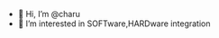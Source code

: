 - 👋 Hi, I’m @charu
- 👀 I’m interested in SOFTware,HARDware integration 

<!---
charsmello23/charsmello23 is a ✨ special ✨ repository because its `README.md` (this file) appears on your GitHub profile.
You can click the Preview link to take a look at your changes.
--->
